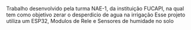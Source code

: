 Trabalho desenvolvido pela turma NAE-1, da instituição FUCAPI, na qual tem como objetivo zerar o desperdicio de agua na irrigação
Esse projeto utiliza um ESP32, Modulos de Rele e Sensores de humidade no solo
